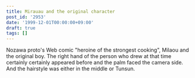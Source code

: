 ```yaml
---
title: Mirauau and the original character
post_id: '2953'
date: '1999-12-01T00:00:00+09:00'
draft: true
tags: []
---
```


Nozawa proto's Web comic "heroine of the strongest cooking", Milaou and the original boy. The right hand of the person who drew at that time certainly certainly appeared before and the palm faced the camera side. And the hairstyle was either in the middle or Tunsun.
